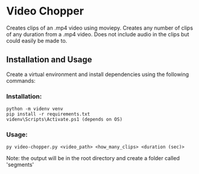# Video Chopper
Creates clips of an .mp4 video using moviepy. Creates any number of clips of any duration from a .mp4 video. Does not include
audio in the clips but could easily be made to.

## Installation and Usage
Create a virtual environment and install dependencies using the following commands:

### Installation:
```
python -m videnv venv
pip install -r requirements.txt
videnv\Scripts\Activate.ps1 (depends on OS)
```

### Usage:
```
py video-chopper.py <video_path> <how_many_clips> <duration (sec)>
```
Note: the output will be in the root directory and create a folder called 'segments'
